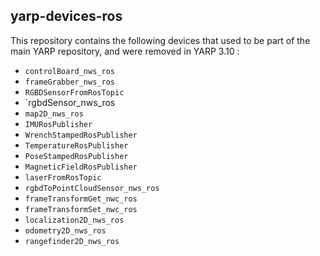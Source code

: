 ## yarp-devices-ros

This repository contains the following devices that used to be part of the main YARP repository, and were removed in YARP 3.10 :
* `controlBoard_nws_ros`
* `frameGrabber_nws_ros`
* `RGBDSensorFromRosTopic`
* `rgbdSensor_nws_ros
* `map2D_nws_ros`
* `IMURosPublisher`
* `WrenchStampedRosPublisher`
* `TemperatureRosPublisher`
* `PoseStampedRosPublisher`
* `MagneticFieldRosPublisher`
* `laserFromRosTopic`
* `rgbdToPointCloudSensor_nws_ros`
* `frameTransformGet_nwc_ros`
* `frameTransformSet_nwc_ros`
* `localization2D_nws_ros`
* `odometry2D_nws_ros`
* `rangefinder2D_nws_ros`
